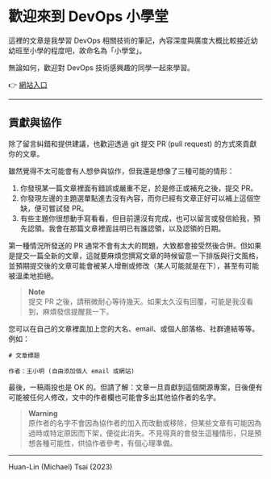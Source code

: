 # 歡迎來到 DevOps 小學堂

這裡的文章是我學習 DevOps 相關技術的筆記，內容深度與廣度大概比較接近幼幼班至小學的程度吧，故命名為「小學堂」。

無論如何，歡迎對 DevOps 技術感興趣的同學一起來學習。

👉 [網站入口](https://huanlin.github.io/devops-notes/)

---

## 貢獻與協作

除了留言糾錯和提供建議，也歡迎透過 git 提交 PR (pull request) 的方式來貢獻你的文章。

雖然覺得不太可能會有人想參與協作，但我還是想像了三種可能的情形：

1. 你發現某一篇文章裡面有錯誤或嚴重不足，於是修正或補充之後，提交 PR。
2. 你發現左邊的主題選單點進去沒有內容，而你已經有文章正好可以補上這個空缺，便可嘗試發 PR。
3. 有些主題你很想動手寫看看，但目前還沒有完成，也可以留言或發信給我，預先認領。我會在那篇文章裡面註明已有誰認領，以及認領的日期。

第一種情況所發送的 PR 通常不會有太大的問題，大致都會接受然後合併。但如果是提交一篇全新的文章，這就要麻煩您撰寫文章的時候留意一下排版與行文風格，並預期提交後的文章可能會被某人增刪或修改（某人可能就是在下），甚至有可能被溫柔地拒絕。

> **Note**<br>
提交 PR 之後，請稍微耐心等待幾天。如果太久沒有回覆，可能是我沒看到，麻煩發信提醒我一下。

您可以在自己的文章裡面加上您的大名、email、或個人部落格、社群連結等等。例如：

```
# 文章標題

作者：王小明 (自由添加個人 email 或網站)

```

最後，一稿兩投也是 OK 的。但請了解：文章一旦貢獻到這個開源專案，日後便有可能被任何人修改，文中的作者欄也可能會多出其他協作者的名字。

> **Warning**<br>
原作者的名字不會因為協作者的加入而改動或移除，但某些文章有可能因為過時或特定原因而下架，便從此消失。不見得真的會發生這種情形，只是預想各種可能性，供協作者參考，有個心理準備。

---

Huan-Lin (Michael) Tsai (2023)